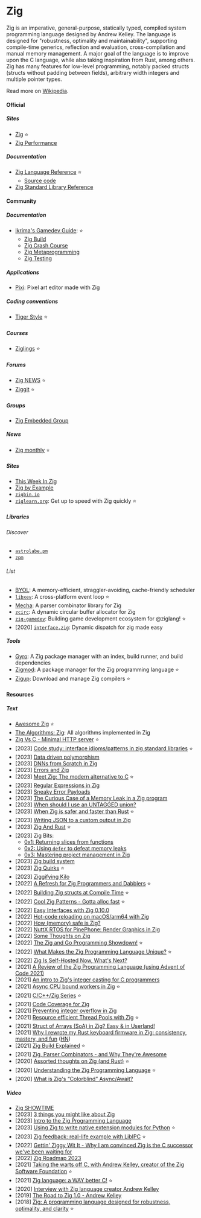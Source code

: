 # Zig

Zig is an imperative, general-purpose, statically typed, compiled system programming language designed by Andrew Kelley. The language is designed for "robustness, optimality and maintainability", supporting compile-time generics, reflection and evaluation, cross-compilation and manual memory management. A major goal of the language is to improve upon the C language, while also taking inspiration from Rust, among others. Zig has many features for low-level programming, notably packed structs (structs without padding between fields), arbitrary width integers and multiple pointer types.

Read more on [Wikipedia](https://en.wikipedia.org/wiki/Zig_(programming_language)).

#### Official

##### Sites
- [Zig](https://ziglang.org) ⭐
- [Zig Performance](https://ziglang.org/perf)

##### Documentation
- [Zig Language Reference](https://ziglang.org/documentation/master) ⭐
    - [Source code](https://github.com/ziglang/zig/blob/master/doc/langref.html.in)
- [Zig Standard Library Reference](https://ziglang.org/documentation/master/std)

#### Community

##### Documentation
- [Ikrima's Gamedev Guide](https://ikrima.dev): ⭐
    - [Zig Build](https://ikrima.dev/dev-notes/zig/zig-build)
    - [Zig Crash Course](https://ikrima.dev/dev-notes/zig/zig-crash-course)
    - [Zig Metaprogramming](https://ikrima.dev/dev-notes/zig/zig-metaprogramming)
    - [Zig Testing](https://ikrima.dev/dev-notes/zig/zig-test)

##### Applications
- [Pixi](https://github.com/foxnne/pixi): Pixel art editor made with Zig

##### Coding conventions
- [Tiger Style](https://github.com/tigerbeetledb/tigerbeetle/blob/main/docs/TIGER_STYLE.md) ⭐

##### Courses
- [Ziglings](https://github.com/ratfactor/ziglings) ⭐

##### Forums
- [Zig NEWS](https://zig.news) ⭐
- [Ziggit](https://ziggit.dev) ⭐

##### Groups
- [Zig Embedded Group](https://microzig.tech)

##### News
- [Zig monthly](https://zigmonthly.org) ⭐

##### Sites
- [This Week In Zig](https://thisweekinzig.mataroa.blog)
- [Zig by Example](https://zigbyexample.github.io)
- [`zigbin.io`](https://zigbin.io)
- [`ziglearn.org`](https://ziglearn.org): Get up to speed with Zig quickly ⭐

##### Libraries

###### Discover
- [`astrolabe.pm`](https://astrolabe.pm)
- [`zpm`](https://zpm.random-projects.net)

###### List
- [BYOL](https://github.com/hmusgrave/byol): A memory-efficient, straggler-avoiding, cache-friendly scheduler
- [`libxev`](https://github.com/mitchellh/libxev): A cross-platform event loop ⭐
- [Mecha](https://github.com/Hejsil/mecha): A parser combinator library for Zig
- [`zcirc`](https://github.com/hmusgrave/zcirc): A dynamic circular buffer allocator for Zig
- [`zig-gamedev`](https://github.com/michal-z/zig-gamedev): Building game development ecosystem for @ziglang! ⭐
- [2020] [`interface.zig`](https://github.com/alexnask/interface.zig): Dynamic dispatch for zig made easy

##### Tools
- [Gyro](https://github.com/mattnite/gyro): A Zig package manager with an index, build runner, and build dependencies
- [Zigmod](https://github.com/nektro/zigmod): A package manager for the Zig programming language ⭐
- [Zigup](https://github.com/marler8997/zigup): Download and manage Zig compilers ⭐

#### Resources

##### Text
- [Awesome Zig](https://github.com/C-BJ/awesome-zig) ⭐
- [The Algorithms: Zig](https://github.com/TheAlgorithms/Zig): All algorithms implemented in Zig
- [Zig Vs C - Minimal HTTP server](https://richiejp.com/zig-vs-c-mini-http-server) ⭐
- [2023] [Code study: interface idioms/patterns in zig standard libraries](https://zig.news/yglcode/code-study-interface-idiomspatterns-in-zig-standard-libraries-4lkj) ⭐
- [2023] [Data driven polymorphism](https://zig.news/rutenkolk/data-driven-polymorphism-45bk)
- [2023] [DNNs from Scratch in Zig](https://monadmonkey.com/dnns-from-scratch-in-zig)
- [2023] [Errors and Zig](https://notes.eatonphil.com/errors-and-zig.html)
- [2023] [Meet Zig: The modern alternative to C](https://www.infoworld.com/article/3689648/meet-the-zig-programming-language.html) ⭐
- [2023] [Regular Expressions in Zig](https://www.openmymind.net/Regular-Expressions-in-Zig)
- [2023] [Sneaky Error Payloads](https://zig.news/ityonemo/sneaky-error-payloads-1aka)
- [2023] [The Curious Case of a Memory Leak in a Zig program](https://iamkroot.github.io/blog/zig-memleak)
- [2023] [When should I use an UNTAGGED union?](https://zig.news/kristoff/when-should-i-use-an-untagged-union-56ek)
- [2023] [When Zig is safer and faster than Rust](https://zackoverflow.dev/writing/unsafe-rust-vs-zig) ⭐
- [2023] [Writing JSON to a custom output in Zig](https://www.openmymind.net/Writing-Json-To-A-Custom-Output-in-Zig)
- [2023] [Zig And Rust](https://matklad.github.io/2023/03/26/zig-and-rust.html) ⭐
- [2023] Zig Bits:
    - [0x1: Returning slices from functions](https://blog.orhun.dev/zig-bits-01)
    - [0x2: Using `defer` to defeat memory leaks](https://blog.orhun.dev/zig-bits-02)
    - [0x3: Mastering project management in Zig](https://blog.orhun.dev/zig-bits-03)
- [2023] [Zig build system](https://en.liujiacai.net/2023/04/13/zig-build-system)
- [2023] [Zig Quirks](https://www.openmymind.net/Zig-Quirks) ⭐
- [2023] [Ziggifying Kilo](https://bingcicle.github.io/posts/ziggifying-kilo.html)
- [2022] [A Refresh for Zig Programmers and Dabblers](https://itnext.io/a-refresh-for-zig-programmers-and-dabblers-d33f02c6a362) ⭐
- [2022] [Building Zig structs at Compile Time](https://mht.wtf/post/comptime-struct) ⭐
- [2022] [Cool Zig Patterns - Gotta alloc fast](https://zig.news/xq/cool-zig-patterns-gotta-alloc-fast-23h) ⭐
- [2022] [Easy Interfaces with Zig 0.10.0](https://zig.news/kristoff/easy-interfaces-with-zig-0100-2hc5)
- [2022] [Hot-code reloading on macOS/arm64 with Zig](https://www.jakubkonka.com/2022/03/16/hcs-zig.html)
- [2022] [How (memory) safe is Zig?](https://www.scattered-thoughts.net/writing/how-safe-is-zig)
- [2022] [NuttX RTOS for PinePhone: Render Graphics in Zig](https://lupyuen.github.io/articles/de2)
- [2022] [Some Thoughts on Zig](https://v5.chriskrycho.com/journal/some-thoughts-on-zig)
- [2022] [The Zig and Go Programming Showdown!](https://itnext.io/the-zig-and-go-programming-showdown-2244b261c051) ⭐
- [2022] [What Makes the Zig Programming Language Unique?](https://itnext.io/what-makes-zig-unique-1b98bfb95701) ⭐
- [2022] [Zig Is Self-Hosted Now, What's Next?](https://kristoff.it/blog/zig-self-hosted-now-what)
- [2021] [A Review of the Zig Programming Language (using Advent of Code 2021)](https://www.duskborn.com/posts/2021-aoc-zig)
- [2021] [An intro to Zig's integer casting for C programmers](https://www.lagerdata.com/articles/an-intro-to-zigs-integer-casting-for-c-programmers)
- [2021] [Async CPU bound workers in Zig](https://dev.to/stein/async-cpu-bound-workers-in-zig-24b0) ⭐
- [2021] [C/C++/Zig Series](https://zig.news/kristoff/series/3) ⭐
- [2021] [Code Coverage for Zig](https://zig.news/squeek502/code-coverage-for-zig-1dk1)
- [2021] [Preventing integer overflow in Zig](https://www.lagerdata.com/articles/preventing-integer-overflow-in-zig)
- [2021] [Resource efficient Thread Pools with Zig](https://zig.news/kprotty/resource-efficient-thread-pools-with-zig-3291) ⭐
- [2021] [Struct of Arrays (SoA) in Zig? Easy & in Userland!](https://zig.news/kristoff/struct-of-arrays-soa-in-zig-easy-in-userland-40m0)
- [2021] [Why I rewrote my Rust keyboard firmware in Zig: consistency, mastery, and fun](https://kevinlynagh.com/rust-zig) ([HN](https://news.ycombinator.com/item?id=26374268))
- [2021] [Zig Build Explained](https://zig.news/xq/series/2) ⭐
- [2021] [Zig, Parser Combinators - and Why They're Awesome](https://devlog.hexops.com/2021/zig-parser-combinators-and-why-theyre-awesome/)
- [2020] [Assorted thoughts on Zig (and Rust)](https://www.scattered-thoughts.net/writing/assorted-thoughts-on-zig-and-rust) ⭐
- [2020] [Understanding the Zig Programming Language](https://medium.com/swlh/zig-the-introduction-dcd173a86975) ⭐
- [2020] [What is Zig's “Colorblind” Async/Await?](https://kristoff.it/blog/zig-colorblind-async-await)

##### Video
- [Zig SHOWTIME](https://www.youtube.com/channel/UC2EQzAewrC10KCDFSS4j-zA)
- [2023] [3 things you might like about Zig](https://www.youtube.com/watch?v=3DxjZmLBizI)
- [2023] [Intro to the Zig Programming Language](https://www.youtube.com/watch?v=YXrb-DqsBNU)
- [2023] [Using Zig to write native extension modules for Python](https://www.youtube.com/watch?v=AKhqFOdjUfg) ⭐
- [2023] [Zig feedback: real-life example with LibIPC](https://www.youtube.com/watch?v=GZyRHyuHvpk) ⭐
- [2022] [Gettin' Ziggy Wit It - Why I am convinced Zig is the C successor we've been waiting for](https://www.youtube.com/watch?v=kCmOfRcmkN0)
- [2022] [Zig Roadmap 2023](https://www.youtube.com/watch?v=AqDdWEiSwMM)
- [2021] [Taking the warts off C, with Andrew Kelley, creator of the Zig Software Foundation](https://www.youtube.com/watch?v=gn3YsZ6HUHw) ⭐
- [2021] [Zig language: a WAY better C!](https://www.youtube.com/watch?v=J6ZxxnSp_fY) ⭐
- [2020] [Interview with Zig language creator Andrew Kelley](https://www.youtube.com/watch?v=ZvskDoP09Ao)
- [2019] [The Road to Zig 1.0 - Andrew Kelley](https://www.youtube.com/watch?v=Gv2I7qTux7g)
- [2018] [Zig: A programming language designed for robustness, optimality, and clarity](https://www.youtube.com/watch?v=Z4oYSByyRak) ⭐
